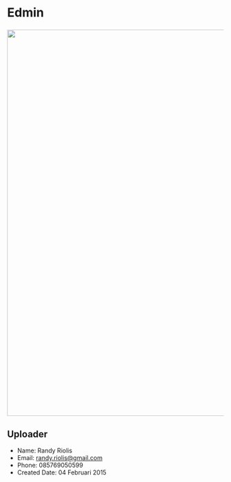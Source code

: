 # Edmin

### 
<img src="https://raw.github.com/r4nd1/template-cpanel-edmin/master/screenshot.jpg" width="900">

## Uploader
* Name: Randy Riolis
* Email: randy.riolis@gmail.com
* Phone: 085769050599
* Created Date: 04 Februari 2015